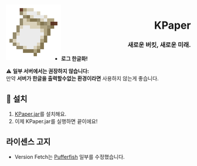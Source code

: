 <img src=".github/assets/logo.png" align="left" id="header">

<div align="right">

# KPaper
### 새로운 버킷, 새로운 미래.
</div>

- **로그 한글화!**

⚠ **일부 서버에서는 권장하지 않습니다:**  
만약 **서버가 한글을 출력할수없는 환경이라면** 사용하지 않는게 좋습니다.

## 🔧 설치
1. [KPaper.jar](http://mc.norhu1130.tech:9080/job/KPaper/lastSuccessfulBuild/artifact/KPaper.jar/)를 설치해요.
2. 이제 KPaper.jar를 실행하면 끝이에요!

## 라이센스 고지
- Version Fetch는 [Pufferfish](https://github.com/pufferfish-gg/Pufferfish/blob/ver/1.18/patches/server/0001-Pufferfish-branding.patch) 일부를 수정했습니다.
